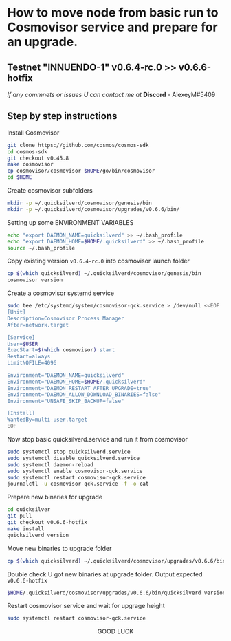# How to move node from basic run to Cosmovisor service and prepare for an upgrade.
## Testnet "INNUENDO-1"  v0.6.4-rc.0 >> v0.6.6-hotfix

*If any commnets or issues U can contact me at* **Discord** - AlexeyM#5409

## Step by step instructions 

Install Cosmovisor 
```bash
git clone https://github.com/cosmos/cosmos-sdk
cd cosmos-sdk
git checkout v0.45.8
make cosmovisor
cp cosmovisor/cosmovisor $HOME/go/bin/cosmovisor
cd $HOME
```
Create cosmovisor subfolders
```bash
mkdir -p ~/.quicksilverd/cosmovisor/genesis/bin
mkdir -p ~/.quicksilverd/cosmovisor/upgrades/v0.6.6/bin/
```
Setting up some ENVIRONMENT VARIABLES
```bash
echo "export DAEMON_NAME=quicksilverd" >> ~/.bash_profile
echo "export DAEMON_HOME=$HOME/.quicksilverd" >> ~/.bash_profile
source ~/.bash_profile
```
Copy existing version `v0.6.4-rc.0` into cosmovisor launch folder
```bash
cp $(which quicksilverd) ~/.quicksilverd/cosmovisor/genesis/bin
cosmovisor version
```
Create a cosmovisor systemd service
```bash
sudo tee /etc/systemd/system/cosmovisor-qck.service > /dev/null <<EOF
[Unit]
Description=Cosmovisor Process Manager
After=network.target

[Service]
User=$USER
ExecStart=$(which cosmovisor) start
Restart=always
LimitNOFILE=4096

Environment="DAEMON_NAME=quicksilverd"
Environment="DAEMON_HOME=$HOME/.quicksilverd"
Environment="DAEMON_RESTART_AFTER_UPGRADE=true"
Environment="DAEMON_ALLOW_DOWNLOAD_BINARIES=false"
Environment="UNSAFE_SKIP_BACKUP=false"

[Install]
WantedBy=multi-user.target
EOF
```
Now stop basic quicksilverd.service and run it from cosmovisor
```bash
sudo systemctl stop quicksilverd.service
sudo systemctl disable quicksilverd.service
sudo systemctl daemon-reload
sudo systemctl enable cosmovisor-qck.service
sudo systemctl restart cosmovisor-qck.service
journalctl -u cosmovisor-qck.service -f -o cat
```
Prepare new binaries for upgrade
```bash
cd quicksilver
git pull
git checkout v0.6.6-hotfix
make install 
quicksilverd version
```
Move new binaries to upgrade folder
```bash
cp $(which quicksilverd) ~/.quicksilverd/cosmovisor/upgrades/v0.6.6/bin
```
Double check U got new binaries at upgrade folder. Output expected `v0.6.6-hotfix`
```bash
$HOME/.quicksilverd/cosmovisor/upgrades/v0.6.6/bin/quicksilverd version
```
Restart cosmovisor service and wait for upgrage height 
```bash
sudo systemctl restart cosmovisor-qck.service
```

<p align="center">
    GOOD LUCK
</p>


